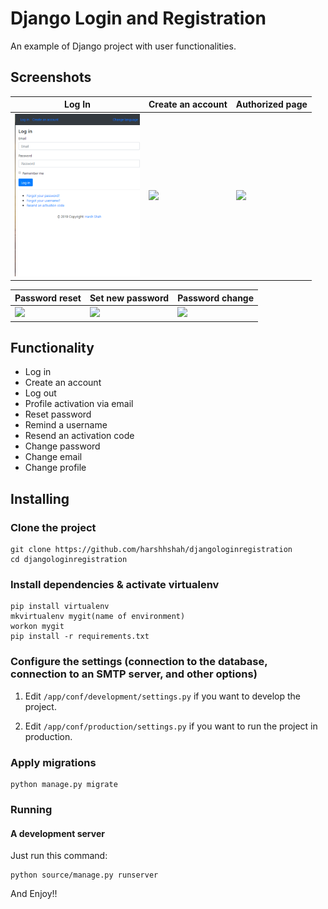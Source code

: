 # Django Login and Registration

An example of Django project with  user functionalities.

## Screenshots

| Log In | Create an account | Authorized page |
| -------|--------------|-----------------|
| <img src="./screenshots/login.png" width="200"> | <img src="./screenshots/create_an_account.png" width="200"> | <img src="./screenshots/authorized_page.png" width="200"> |

| Password reset | Set new password | Password change |
| ---------------|------------------|-----------------|
| <img src="./screenshots/password_reset.png" width="200"> | <img src="./screenshots/set_new_password.png" width="200"> | <img src="./screenshots/password_change.png" width="200"> |

## Functionality

- Log in
- Create an account
- Log out
- Profile activation via email
- Reset password
- Remind a username
- Resend an activation code
- Change password
- Change email
- Change profile


## Installing

### Clone the project

```
git clone https://github.com/harshhshah/djangologinregistration
cd djangologinregistration
```

### Install dependencies & activate virtualenv

```
pip install virtualenv
mkvirtualenv mygit(name of environment)
workon mygit
pip install -r requirements.txt
```

### Configure the settings (connection to the database, connection to an SMTP server, and other options)

1. Edit `/app/conf/development/settings.py` if you want to develop the project.

2. Edit `/app/conf/production/settings.py` if you want to run the project in production.

### Apply migrations

```
python manage.py migrate
```

### Running

#### A development server

Just run this command:

```
python source/manage.py runserver
```
And Enjoy!!
